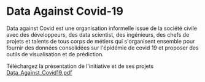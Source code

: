 # Data Against Covid-19

Data against Covid est une organisation informelle issue de la société civile avec des développeurs, des data scientist, des ingénieurs, des chefs de projets et talents de tous corps de métiers qui s'organisent ensemble pour fournir des données consolidées sur l'épidémie de covid 19 et proposer des outils de visualisation et de prédiction.

Téléchargez la présentation de l'initiative et de ses projets [Data_Against_Covid19.pdf](https://drive.google.com/open?id=1xEQ9HJMOB-hZzd4hwgqeqheSZ2BrC5w0)




